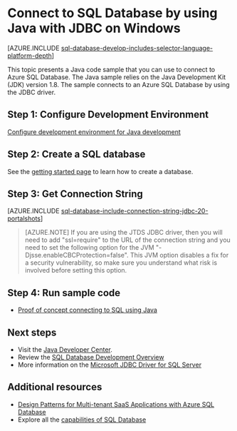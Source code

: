 <properties
    pageTitle="Connect to SQL Database by using Java with JDBC on Windows | Azure"
    description="Presents a Java code sample you can use to connect to Azure SQL Database. The sample uses JDBC, and it runs on a Windows client computer."
    services="sql-database"
    documentationcenter=""
    author="LuisBosquez"
    manager="jhubbard"
    editor="genemi" />
<tags
    ms.assetid="08fc49b1-cd48-4dcc-a293-ff22a4d2d62c"
    ms.service="sql-database"
    ms.custom="development"
    ms.workload="drivers"
    ms.tgt_pltfrm="na"
    ms.devlang="java"
    ms.topic="article"
    ms.date="02/03/2017"
    wacn.date=""
    ms.author="lbosq" />

# Connect to SQL Database by using Java with JDBC on Windows


[AZURE.INCLUDE [sql-database-develop-includes-selector-language-platform-depth](../../includes/sql-database-develop-includes-selector-language-platform-depth.md)] 

This topic presents a Java code sample that you can use to connect to Azure SQL Database. The Java sample relies on the Java Development Kit (JDK) version 1.8. The sample connects to an Azure SQL Database by using the JDBC driver.

## Step 1:  Configure Development Environment
[Configure development environment for Java development](https://docs.microsoft.com/sql/connect/jdbc/step-1-configure-development-environment-for-java-development/)

## Step 2: Create a SQL database

See the [getting started page](/documentation/articles/sql-database-get-started/) to learn how to create a database.  

## Step 3: Get Connection String

[AZURE.INCLUDE [sql-database-include-connection-string-jdbc-20-portalshots](../../includes/sql-database-include-connection-string-jdbc-20-portalshots.md)]

> [AZURE.NOTE] If you are using the JTDS JDBC driver, then you will need to add "ssl=require" to the URL of the connection string and you need to set the following option for the JVM "-Djsse.enableCBCProtection=false". This JVM option disables a fix for a security vulnerability, so make sure you understand what risk is involved before setting this option.

## Step 4: Run sample code
* [Proof of concept connecting to SQL using Java](https://docs.microsoft.com/sql/connect/jdbc/step-3-proof-of-concept-connecting-to-sql-using-java/)

## Next steps

* Visit the [Java Developer Center](/develop/java/).
* Review the [SQL Database Development Overview](/documentation/articles/sql-database-develop-overview/)
* More information on the [Microsoft JDBC Driver for SQL Server](https://docs.microsoft.com/sql/connect/jdbc/microsoft-jdbc-driver-for-sql-server/)

## Additional resources 

* [Design Patterns for Multi-tenant SaaS Applications with Azure SQL Database](/documentation/articles/sql-database-design-patterns-multi-tenancy-saas-applications/)
* Explore all the [capabilities of SQL Database](/home/features/sql-databases/)